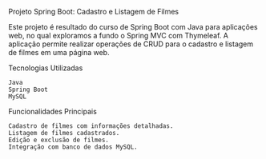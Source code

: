 
Projeto Spring Boot: Cadastro e Listagem de Filmes

Este projeto é resultado do curso de Spring Boot com Java para aplicações web, 
no qual exploramos a fundo o Spring MVC com Thymeleaf. 
A aplicação permite realizar operações de CRUD para o cadastro e listagem de filmes em uma página web.


Tecnologias Utilizadas

    Java
    Spring Boot
    MySQL

Funcionalidades Principais

    Cadastro de filmes com informações detalhadas.
    Listagem de filmes cadastrados.
    Edição e exclusão de filmes.
    Integração com banco de dados MySQL.
